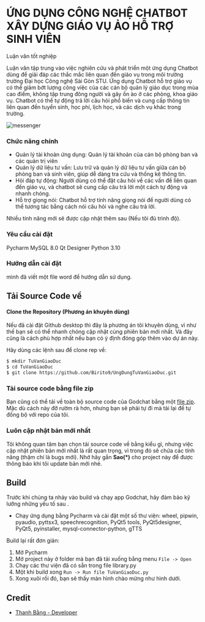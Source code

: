 # ỨNG DỤNG CÔNG NGHỆ CHATBOT XÂY DỰNG GIÁO VỤ ẢO HỖ TRỢ SINH VIÊN

Luận văn tốt nghiệp 

Luận văn tập trung vào việc nghiên cứu và phát triển một ứng dụng Chatbot dùng để giải đáp các thắc mắc liên quan đến giáo vụ trong môi trường trường Đại học Công nghệ Sài Gòn STU. Ứng dụng Chatbot hỗ trợ giáo vụ có thể giảm bớt lượng công việc của các cán bộ quản lý giáo dục trong mùa cao điểm, không tập trung đông người và gây ồn ào ở các phòng, khoa giáo vụ. Chatbot có thể tự động trả lời câu hỏi phổ biến và cung cấp thông tin liên quan đến tuyển sinh, học phí, lịch học, và các dịch vụ khác trong trường.

![messenger](https://i.imgur.com/Hdlubdf.png)


### Chức năng chính
- Quản lý tài khoản ứng dụng: Quản lý tài khoản của cán bộ phòng ban và các quản trị viên
- Quản lý dữ liệu tư vấn: Lưu trữ và quản lý dữ liệu tư vấn giữa cán bộ phòng ban và sinh viên, giúp dễ dàng tra cứu và thống kê thông tin.
- Hỏi đáp tự động: Người dùng có thể đặt câu hỏi về các vấn đề liên quan đến giáo vụ, và chatbot sẽ cung cấp câu trả lời một cách tự động và nhanh chóng.
- Hỗ trợ giọng nói: Chatbot hỗ trợ tính năng giọng nói để người dùng có thể tương tác bằng cách nói câu hỏi và nghe câu trả lời.


Nhiều tính năng mới sẽ được cập nhật thêm sau (Nếu tôi đủ trình độ).



### Yêu cầu cài đặt
Pycharm
MySQL 8.0
Qt Designer
Python 3.10

### Hướng dẫn cài đặt
mình đã viết một file word để hướng dẫn sử dụng.

## Tải Source Code về
#### Clone the Repository (Phương án khuyên dùng)

Nếu đã cài đặt Github desktop thì đây là phương án tôi khuyên dùng, vì như thế bạn sẽ có thể nhanh chóng cập nhật cùng phiên bản mới nhất. Và đây cũng là cách phù hợp nhất nếu bạn có ý định đóng góp thêm vào dự án này.

Hãy dùng các lệnh sau để clone rep về:
```bash
$ mkdir TuVanGiaoDuc
$ cd TuVanGiaoDuc
$ git clone https://github.com/Birito9/UngDungTuVanGiaoDuc.git
```

### Tải source code bằng file zip
Bạn cũng có thể tải về toàn bộ source code của Godchat bằng một [file zip](https://github.com/satthukid000/Project-Godchat/archive/refs/heads/main.zip). Mặc dù cách này đỡ rườm rà hơn, nhưng bạn sẽ phải tự đi mà tải lại để tự đồng bộ với repo của tôi. 

### Luôn cập nhật bản mới nhất
Tôi không quan tâm bạn chọn tải source code về bằng kiểu gì, nhưng việc cập nhật phiên bản mới nhất là rất quan trọng, vì trong đó sẽ chứa các tính năng (thậm chí là bugs mới). Nhớ hãy gắn **Sao(*)** cho project này để được thông báo khi tôi update bản mới nhé. 

## Build

Trước khi chúng ta nhảy vào build và chạy app Godchat, hãy đảm bảo kỹ lưỡng những yếu tố sau .

 - Chạy ứng dụng bằng Pycharm và cài đặt một số thư viện: 
wheel, pipwin, pyaudio, pyttsx3, speechrecognition, PyQt5 tools, PyQt5designer, PyQt5, pyinstaller, mysql-connector-python, gTTS


Build lại rất đơn giản:

 1. Mở Pycharm
 2. Mở project này ở folder mà bạn đã tải xuống bằng menu `File -> Open`
 3. Chạy các thư viện đã có sẵn trong file library.py
 5. Một khi build xong `Run -> Run file TuVanGiaoDuc.py`
 6. Xong xuôi rồi đó, bạn sẽ thấy màn hình chào mừng như hình dưới.


## Credit

- [Thanh Bằng - Developer](https://www.facebook.com/nguyenthanhbang6/)
